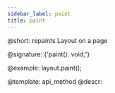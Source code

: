 ```yaml
---
sidebar_label: paint
title: paint
---          
```


@short: repaints Layout on a page

@signature: {'paint(): void;'}

@example:
layout.paint();


@template: api_method
@descr:





